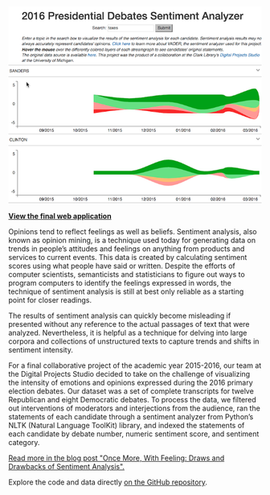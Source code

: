 [![Photo of web app comparing 'taxes' mentions between Clinton and Sanders](images/debatesentiment.png)](http://presidential-debates.appspot.com/)

**[View the final web application](http://presidential-debates.appspot.com/)**

Opinions tend to reflect feelings as well as beliefs. Sentiment analysis, also known as opinion mining, is a technique used today for generating data on trends in people’s attitudes and feelings on anything from products and services to current events. This data is created by calculating sentiment scores using what people have said or written. Despite the efforts of computer scientists, semanticists and statisticians to figure out ways to program computers to identify the feelings expressed in words, the technique of sentiment analysis is still at best only reliable as a starting point for closer readings.

The results of sentiment analysis can quickly become misleading if presented without any reference to the actual passages of text that were analyzed. Nevertheless, it is helpful as a technique for delving into large corpora and collections of unstructured texts to capture trends and shifts in sentiment intensity.

For a final collaborative project of the academic year 2015-2016, our team at the Digital Projects Studio decided to take on the challenge of visualizing the intensity of emotions and opinions expressed during the 2016 primary election debates. Our dataset was a set of complete transcripts for twelve Republican and eight Democratic debates. To process the data, we filtered out interventions of moderators and interjections from the audience, ran the statements of each candidate through a sentiment analyzer from Python’s NLTK (Natural Language ToolKit) library, and indexed the statements of each candidate by debate number, numeric sentiment score, and sentiment category.

[Read more in the blog post "Once More, With Feeling: Draws and Drawbacks of Sentiment Analysis".](https://digitalprojectstudio.wordpress.com/2016/06/30/once-more-with-feeling-draws-and-drawbacks-of-sentiment-analysis/)

Explore the code and data directly [on the GitHub repository](https://github.com/clarkdatalabs/debate_analysis).
